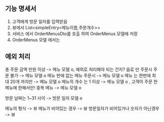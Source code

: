 ## 기능 명세서
1. 고객에게 방문 일자를 입력받음
2. 뷰에서 List<simpleEntry<메뉴이름,주문개수>>
3. 서비스 에서 OrderMenusDto를 호출 하여 OrderMenus 모델에 저장 
4. OrderMenus 모델 에서는


## 예외 처리 
총 주문 금액 만원 이상 -> 메뉴 모델 o, 예외로 처리해야 되는 건지?
음료 만 주문시 주문 불가 -> 메뉴 모델 o
메뉴 판에 없는 메뉴 주문시 -> 메뉴 모델 o
메뉴 는 한번에 최대 20개 까지만  -> 메뉴 모델 o
메뉴의 개수 는 1 이상 -> 메뉴 모델 o , 고객이 주문 한 메뉴에 한해서만!
중복 메뉴 -> 메뉴 모델 o


방문 날짜는 1~31 사이 -> 방문 일자 모델 o




메뉴의 형식 -> 뷰 
메뉴가 비어있는 경우 -> 뷰
방문일자가 비어있거나 숫자가 아닌경우 -> 뷰 
